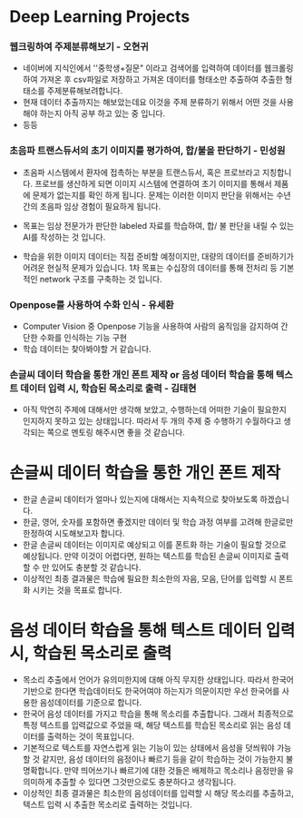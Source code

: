 # Deep Learning Projects

### 

### 웹크링하여 주제분류해보기 - 오현귀

- 네이버에 지식인에서 ''중학생+질문" 이라고 검색어를 입력하여 데이터를 웹크롤링하여 가져온 후 csv파일로 저장하고 가져온 데이터를 형태소만 추출하여 추출한 형태소를 주제분류해보려합니다.
- 현재 데이터 추출까지는 해보았는데요 이것을 주제 분류하기 위해서 어떤 것을 사용해야 하는지 아직 공부 하고 있는 중 입니다.
- 등등



### 초음파 트랜스듀서의 초기 이미지를 평가하여, 합/불을 판단하기 - 민성원

- 초음파 시스템에서 환자에 접촉하는 부분을 트랜스듀서, 혹은 프로브라고 지칭합니다. 프로브를 생산하게 되면 이미지 시스템에 연결하여 초기 이미지를 통해서 제품에 문제가 없는지를 확인 하게 됩니다. 
 문제는 이러한 이미지 판단을 위해서는 수년간의 초음파 임상 경험이 필요하게 됩니다.   

- 목표는 임상 전문가가 판단한 labeled 자료를 학습하여, 합/ 불 판단을 내릴 수 있는 AI를 작성하는 것 입니다. 

- 학습을 위한 이미지 데이터는 직접 준비할 예정이지만, 대량의 데이터를 준비하기가 어려운 현실적 문제가 있습니다. 1차 목표는 수십장의 데이터를 통해 전처리 등 기본적인 network 구조를 구축하는 것 입니다. 

### Openpose를 사용하여 수화 인식 - 유세환 
- Computer Vision 중 Openpose 기능을 사용하여 사람의 움직임을 감지하여 간단한 수화를 인식하는 기능 구현 
- 학습 데이터는 찾아봐야할 거 같습니다.


### 손글씨 데이터 학습을 통한 개인 폰트 제작 or 음성 데이터 학습을 통해 텍스트 데이터 입력 시, 학습된 목소리로 출력 - 김태현
- 아직 막연히 주제에 대해서만 생각해 보았고, 수행하는데 어떠한 기술이 필요한지 인지하지 못하고 있는 상태입니다. 따라서 두 개의 주제 중 수행하기 수월하다고 생각되는 쪽으로 멘토링 해주시면 좋을 것 같습니다.

# 손글씨 데이터 학습을 통한 개인 폰트 제작
- 한글 손글씨 데이터가 얼마나 있는지에 대해서는 지속적으로 찾아보도록 하겠습니다.
- 한글, 영어, 숫자를 포함하면 좋겠지만 데이터 및 학습 과정 여부를 고려해 한글로만 한정하여 시도해보고자 합니다.
- 한글 손글씨 데이터는 이미지로 예상되고 이를 폰트화 하는 기술이 필요할 것으로 예상됩니다. 만약 이것이 어렵다면, 원하는 텍스트를 학습된 손글씨 이미지로 출력할 수 만 있어도 충분할 것 같습니다.
- 이상적인 최종 결과물은 학습에 필요한 최소한의 자음, 모음, 단어를 입력할 시 폰트화 시키는 것을 목표로 합니다.

# 음성 데이터 학습을 통해 텍스트 데이터 입력 시, 학습된 목소리로 출력
- 목소리 추출에서 언어가 유의미한지에 대해 아직 무지한 상태입니다. 따라서 한국어 기반으로 한다면 학습데이터도 한국어여야 하는지가 의문이지만 우선 한국어를 사용한 음성데이터를 기준으로 합니다.
- 한국어 음성 데이터를 가지고 학습을 통해 목소리를 추출합니다. 그래서 최종적으로 특정 텍스트를 입력값으로 주었을 때, 해당 텍스트를 학습된 목소리로 읽는 음성 데이터를 출력하는 것이 목표입니다.
- 기본적으로 텍스트를 자연스럽게 읽는 기능이 있는 상태에서 음성을 덧씌워야 가능 할 것 같지만, 음성 데이터의 음정이나 빠르기 등을 같이 학습하는 것이 가능한지 불명확합니다. 만약 띄어쓰기나 빠르기에 대한 것들은 배제하고 목소리나 음정만을 유의미하게 추출할 수 있다면 그것만으로도 충분하다고 생각됩니다.
- 이상적인 최종 결과물은 최소한의 음성데이터를 입력할 시 해당 목소리를 추출하고, 텍스트 입력 시 추출한 목소리로 출력하는 것입니다.
